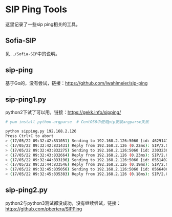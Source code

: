 # SIP Ping Tools

这里记录了一些sip ping相关的工具。

## Sofia-SIP

见`../Sofia-SIP`中的说明。

## sip-ping

基于Go的，没有尝试，链接：<https://github.com/lwahlmeier/sip-ping>

## sip-ping1.py

python2下试了可以用，链接：<https://gekk.info/sipping/>

```bash
# yum install python-argparse  # CentOS6中使用pip安装argparse失败

python sipping.py 192.168.2.126
Press Ctrl+C to abort
> (17/05/22 09:32:42:831051) Sending to 192.168.2.126:5060 [id: 4629147899]
< (17/05/22 09:32:42:831431) Reply from 192.168.2.126 (0.22ms): SIP/2.0 200 OK
> (17/05/22 09:32:43:832275) Sending to 192.168.2.126:5060 [id: 2303238194]
< (17/05/22 09:32:43:832664) Reply from 192.168.2.126 (0.23ms): SIP/2.0 200 OK
> (17/05/22 09:32:44:833196) Sending to 192.168.2.126:5060 [id: 0551402828]
< (17/05/22 09:32:44:833546) Reply from 192.168.2.126 (0.19ms): SIP/2.0 200 OK
> (17/05/22 09:32:45:835056) Sending to 192.168.2.126:5060 [id: 0566406729]
< (17/05/22 09:32:45:835383) Reply from 192.168.2.126 (0.18ms): SIP/2.0 200 OK
```

## sip-ping2.py

python2与python3测试都没成功，没有继续尝试，链接：<https://github.com/pbertera/SIPPing>
